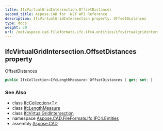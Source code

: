 ```yaml
---
title: IfcVirtualGridIntersection.OffsetDistances
second_title: Aspose.CAD for .NET API Reference
description: IfcVirtualGridIntersection property. OffsetDistances
type: docs
weight: 30
url: /net/aspose.cad.fileformats.ifc.ifc4.entities/ifcvirtualgridintersection/offsetdistances/
---
```

## IfcVirtualGridIntersection.OffsetDistances property

OffsetDistances

```csharp
public IfcCollection<IfcLengthMeasure> OffsetDistances { get; set; }
```

### See Also

* class [IfcCollection&lt;T&gt;](../../../aspose.cad.fileformats.ifc/ifccollection-1/)
* class [IfcLengthMeasure](../../../aspose.cad.fileformats.ifc.ifc4.types/ifclengthmeasure/)
* class [IfcVirtualGridIntersection](../)
* namespace [Aspose.CAD.FileFormats.Ifc.IFC4.Entities](../../ifcvirtualgridintersection/)
* assembly [Aspose.CAD](../../../)


